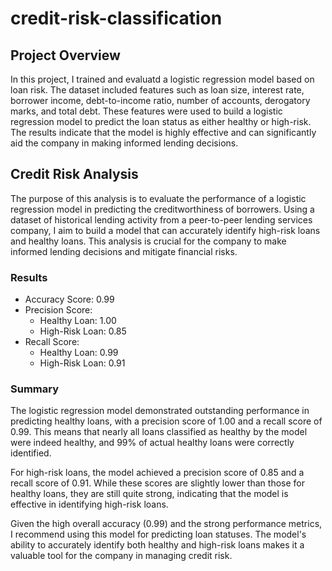 # credit-risk-classification

## Project Overview

In this project, I trained and evaluatd a logistic regression model based on loan risk. The dataset included features such as loan size, interest rate, borrower income, debt-to-income ratio, number of accounts, derogatory marks, and total debt. These features were used to build a logistic regression model to predict the loan status as either healthy or high-risk. The results indicate that the model is highly effective and can significantly aid the company in making informed lending decisions.

## Credit Risk Analysis

The purpose of this analysis is to evaluate the performance of a logistic regression model in predicting the creditworthiness of borrowers. Using a dataset of historical lending activity from a peer-to-peer lending services company, I aim to build a model that can accurately identify high-risk loans and healthy loans. This analysis is crucial for the company to make informed lending decisions and mitigate financial risks.

### Results

* Accuracy Score: 0.99
* Precision Score:
    * Healthy Loan: 1.00
    * High-Risk Loan: 0.85
* Recall Score:
    * Healthy Loan: 0.99
    * High-Risk Loan: 0.91

### Summary

The logistic regression model demonstrated outstanding performance in predicting healthy loans, with a precision score of 1.00 and a recall score of 0.99. This means that nearly all loans classified as healthy by the model were indeed healthy, and 99% of actual healthy loans were correctly identified.

For high-risk loans, the model achieved a precision score of 0.85 and a recall score of 0.91. While these scores are slightly lower than those for healthy loans, they are still quite strong, indicating that the model is effective in identifying high-risk loans.

Given the high overall accuracy (0.99) and the strong performance metrics, I recommend using this model for predicting loan statuses. The model's ability to accurately identify both healthy and high-risk loans makes it a valuable tool for the company in managing credit risk.